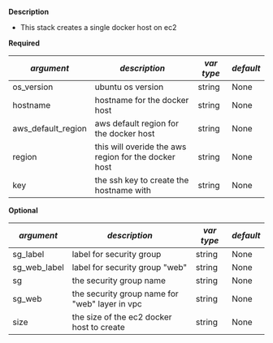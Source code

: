**Description**

  - This stack creates a single docker host on ec2

**Required**

| *argument*            | *description*                            | *var type* |  *default*      |
|----------------|----------------------|---------------|---------------|
| os_version            | ubuntu os version                 | string   |  None         |
| hostname              | hostname for the docker host      | string   |  None         |
| aws_default_region    | aws default region for the docker host      | string   |  None         |
| region                | this will overide the aws region for the docker host      | string   |  None         |
| key                   | the ssh key to create the hostname with      | string   |  None         |

**Optional**

| *argument*           | *description*                            | *var type* |  *default*      |
|----------------|----------------------|---------------|---------------|
| sg_label             | label for security group        | string   | None       |
| sg_web_label         | label for security group "web"      | string   | None       |
| sg                   | the security group name      | string   | None       |
| sg_web               | the security group name for "web" layer in vpc      | string   | None       |
| size                 | the size of the ec2 docker host to create     | string   | None       |




